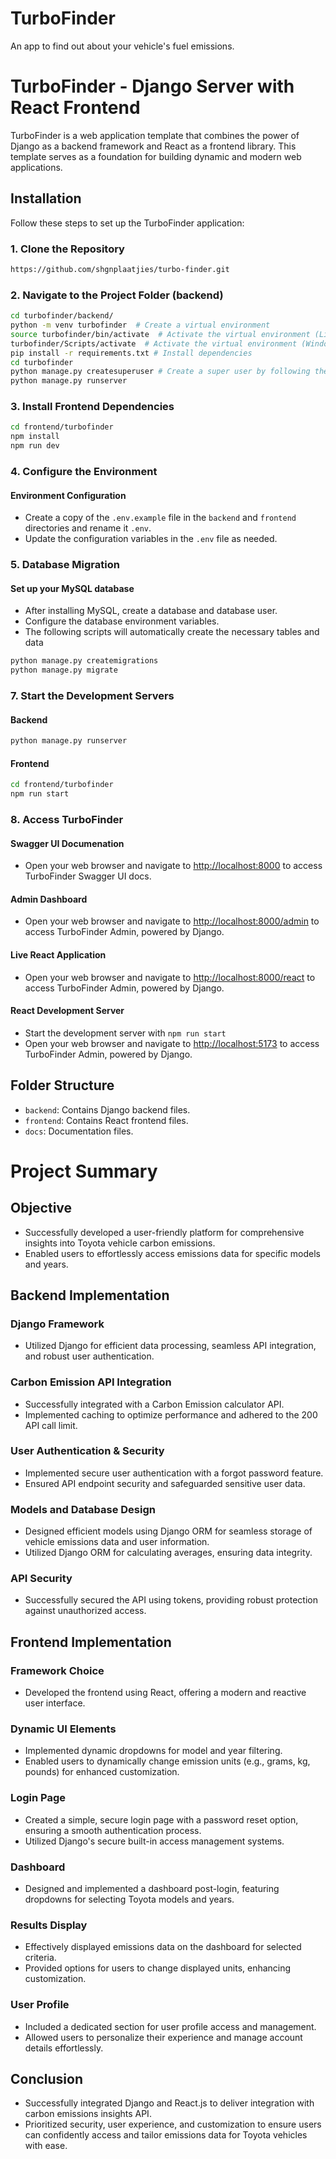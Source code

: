 # TurboFinder

An app to find out about your vehicle's fuel emissions.

# TurboFinder - Django Server with React Frontend

TurboFinder is a web application template that combines the power of Django as a backend framework and React as a frontend library. This template serves as a foundation for building dynamic and modern web applications.

## Installation

Follow these steps to set up the TurboFinder application:

### 1. Clone the Repository

```bash
https://github.com/shgnplaatjies/turbo-finder.git
```

### 2. Navigate to the Project Folder (backend)

```bash
cd turbofinder/backend/
python -m venv turbofinder  # Create a virtual environment
source turbofinder/bin/activate  # Activate the virtual environment (Linux or MacOS)
turbofinder/Scripts/activate  # Activate the virtual environment (Windows)
pip install -r requirements.txt # Install dependencies
cd turbofinder
python manage.py createsuperuser # Create a super user by following the prompts
python manage.py runserver
```

### 3. Install Frontend Dependencies

```bash
cd frontend/turbofinder
npm install
npm run dev
```

### 4. Configure the Environment

#### Environment Configuration

- Create a copy of the `.env.example` file in the `backend` and `frontend` directories and rename it `.env`.
- Update the configuration variables in the `.env` file as needed.

### 5. Database Migration

#### Set up your MySQL database

- After installing MySQL, create a database and database user.
- Configure the database environment variables.
- The following scripts will automatically create the necessary tables and data

```bash
python manage.py createmigrations
python manage.py migrate
```

### 7. Start the Development Servers

#### Backend

```bash
python manage.py runserver
```

#### Frontend

```bash
cd frontend/turbofinder
npm run start
```

### 8. Access TurboFinder

#### Swagger UI Documenation

- Open your web browser and navigate to [http://localhost:8000](http://localhost:8000) to access TurboFinder Swagger UI docs.

#### Admin Dashboard

- Open your web browser and navigate to [http://localhost:8000/admin](http://localhost:8000/admin) to access TurboFinder Admin, powered by Django.

#### Live React Application

- Open your web browser and navigate to [http://localhost:8000/react](http://localhost:8000/react) to access TurboFinder Admin, powered by Django.

#### React Development Server

- Start the development server with `npm run start`
- Open your web browser and navigate to [http://localhost:5173](http://localhost:5173) to access TurboFinder Admin, powered by Django.

## Folder Structure

- `backend`: Contains Django backend files.
- `frontend`: Contains React frontend files.
- `docs`: Documentation files.

# Project Summary

## Objective

- Successfully developed a user-friendly platform for comprehensive insights into Toyota vehicle carbon emissions.
- Enabled users to effortlessly access emissions data for specific models and years.

## Backend Implementation

### Django Framework

- Utilized Django for efficient data processing, seamless API integration, and robust user authentication.

### Carbon Emission API Integration

- Successfully integrated with a Carbon Emission calculator API.
- Implemented caching to optimize performance and adhered to the 200 API call limit.

### User Authentication & Security

- Implemented secure user authentication with a forgot password feature.
- Ensured API endpoint security and safeguarded sensitive user data.

### Models and Database Design

- Designed efficient models using Django ORM for seamless storage of vehicle emissions data and user information.
- Utilized Django ORM for calculating averages, ensuring data integrity.

### API Security

- Successfully secured the API using tokens, providing robust protection against unauthorized access.

## Frontend Implementation

### Framework Choice

- Developed the frontend using React, offering a modern and reactive user interface.

### Dynamic UI Elements

- Implemented dynamic dropdowns for model and year filtering.
- Enabled users to dynamically change emission units (e.g., grams, kg, pounds) for enhanced customization.

### Login Page

- Created a simple, secure login page with a password reset option, ensuring a smooth authentication process.
- Utilized Django's secure built-in access management systems.

### Dashboard

- Designed and implemented a dashboard post-login, featuring dropdowns for selecting Toyota models and years.

### Results Display

- Effectively displayed emissions data on the dashboard for selected criteria.
- Provided options for users to change displayed units, enhancing customization.

### User Profile

- Included a dedicated section for user profile access and management.
- Allowed users to personalize their experience and manage account details effortlessly.

## Conclusion

- Successfully integrated Django and React.js to deliver integration with carbon emissions insights API.
- Prioritized security, user experience, and customization to ensure users can confidently access and tailor emissions data for Toyota vehicles with ease.
